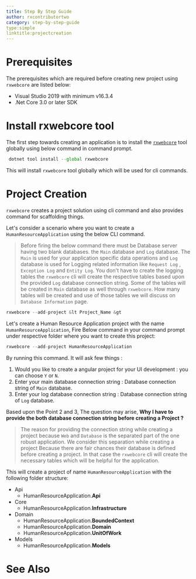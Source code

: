 ```yaml
---
title: Step By Step Guide
author: rxcontributortwo
category: step-by-step-guide
type:simple
linktitle:projectcreation
---
```


# Prerequisites

The prerequisites which are required before creating new project using `rxwebcore` are listed below:

<ul>
    <li>Visual Studio 2019 with minimum v16.3.4</li>
    <li>.Net Core 3.0 or later SDK</li>
</ul>

# Install rxwebcore tool
The first step towards creating an application is to install the <a class="redirect-link" href="https://www.nuget.org/packages/RxWebCore/">`rxwebcore`</a> tool globally using below command in command prompt.

````js
 dotnet tool install --global rxwebcore
````

This will install `rxwebcore` tool globally which will be used for cli commands. 

# Project Creation
`rxwebcore` creates a project solution using cli command and also provides command for scaffolding things.

Let's consider a scenario where you want to create a `HumanResourceApplication` using the below CLI command. 

> Before firing the below command there must be Database server having two blank databases. the `Main` database and `Log` database. The `Main` is used for your application specific data operations and `Log` database is used for Logging related information like `Request Log` , `Exception Log` and `Entity Log`. You don't have to create the logging tables the `rxwebcore` cli will create the respective tables based upon the provided `Log` database connection string. Some of the tables will be created in `Main` database as well through `rxwebcore`. How many tables will be created and use of those tables we will discuss on `Database Information` page.

````js
rxwebcore --add-project &lt Project_Name &gt
````

Let's create a Human Resource Application project with the name `HumanResourceApplication`, Fire Below command in your command prompt under respective folder where you want to create this project:

````js
rxwebcore --add-project HumanResourceApplication
````

By running this command. It will ask few things :

1. Would you like to create a angular project for your UI development : you can choose `Y` or `N`.
2. Enter your main database connection string : Database connection string of `Main` database.
3. Enter your log database connection string : Database connection string of `Log` database.

Based upon the Point 2 and 3, The question may arise, <b>Why I have to provide the both database connection string before creating a Project ?</b>
> The reason for providing the connection string while creating a project because `Web` and `Database` is the separated part of the one robust application. We consider this separation while creating a project Because there are fair chances their database is defined before creating a project. In that case the `rxwebcore` cli will create the necessary tables which will be helpful for the application.

This will create a project of name `HumanResourceApplication` with the following folder structure:

<ul>
    <li>Api
        <ul>
            <li>HumanResourceApplication.<b>Api</b></li>
        </ul>
    </li>
    <li>Core
        <ul>
            <li>HumanResourceApplication.<b>Infrastructure</b></li>
        </ul>
    </li>
    <li>Domain
        <ul>
            <li>HumanResourceApplication.<b>BoundedContext</b></li>
            <li>HumanResourceApplication.<b>Domain</b></li>
            <li>HumanResourceApplication.<b>UnitOfWork</b></li>
        </ul>
    </li>
    <li>Models
        <ul>
            <li>HumanResourceApplication.<b>Models</b></li>
        </ul>
    </li>
</ul>

# See Also
